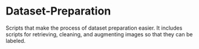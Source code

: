 # Dataset-Preparation
Scripts that make the process of dataset preparation easier. It includes scripts for retrieving, cleaning, and augmenting images so that they can be labeled.
